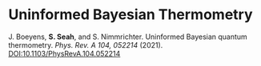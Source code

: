 # Uninformed Bayesian Thermometry

J. Boeyens, **S. Seah**, and S. Nimmrichter. Uninformed Bayesian quantum thermometry. *Phys. Rev. A 104, 052214* (2021). [DOI:10.1103/PhysRevA.104.052214](https://journals.aps.org/pra/abstract/10.1103/PhysRevA.104.052214)
